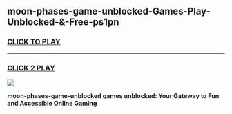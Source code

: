 
## moon-phases-game-unblocked-Games-Play-Unblocked-&-Free-ps1pn
<h3>
<a href="https://premium76.site?title=moon-phases-game-unblocked&ref=24A">CLICK TO PLAY</a></h3>
<hr>

<h3>
<a href="https://premium76.site?title=moon-phases-game-unblocked&ref=24A">CLICK 2 PLAY</a>
  
</h3>

<a href="https://premium76.site?title=moon-phases-game-unblocked&ref=24A"><img src="https://clearcache.store/games.png"></a>


**moon-phases-game-unblocked games unblocked: Your Gateway to Fun and Accessible Online Gaming**
